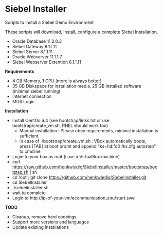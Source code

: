 Siebel Installer
================

Scripts to install a Siebel Demo Environment

These scripts will download, install, configure a complete Siebel Installation.

* Oracle Database 11.2.0.3
* Siebel Gateway 8.1.1.11
* Siebel Server 8.1.1.11
* Oracle Webserver 11.1.1.7
* Siebel Webserver Extention 8.1.1.11

**Requirements**

* 4 GB Memory, 1 CPU (more is always better)
* 35 GB Diskspace for installation media, 25 GB installed software (minimal siebel running)
* Internet connection
* MOS Login

**Installation**

* Install CentOs 6.4 (see bootstrap/links.txt or use bootstrap/create_vm.sh, RHEL should work too)
  * Manual installation : 
    Please obey requirements, minimal installation is sufficient
  * in case of ./bootstrap/create_vm.sh : 
    VBox automatically boots, press [TAB] at boot promt and append "ks=hd:fd0:/ks.cfg autostep" to cmdline
* Login to your box as root (i use a VirtualBox machine)
* curl https://raw.github.com/henkwiedig/SiebelInstaller/master/bootstrap/bootstap.sh | sh
* cd /opt ; git clone https://github.com/henkwiedig/SiebelInstaller.git
* cd SiebelInstaller
* ./siebelinstaller.sh
* wait to complete
* Login to http://ip-of-your-vm/ecommunication_enu/start.swe

**TODO**

* Cleanup, remove hard codeings
* Support more versions and languages
* Update existing installations

